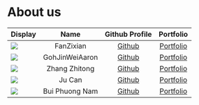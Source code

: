 # About us

| Display                                              |      Name      |                Github Profile                |               Portfolio                |
|------------------------------------------------------|:--------------:|:--------------------------------------------:|:--------------------------------------:|
| ![](https://via.placeholder.com/100.png?text=Photo)  |   FanZixian    |    [Github](https://github.com/FanZixian)    |  [Portfolio](team/fanzixian.md)   |
| ![](https://via.placeholder.com/100.png?text=Photo)  | GohJinWeiAaron |    [Github](https://github.com/GohJW)        |    [Portfolio](team/gohjw.md)     |
| ![](https://via.placeholder.com/100.png?text=Photo)  | Zhang Zhitong  |  [Github](https://github.com/Zhang-Zhitong)  | [Portfolio](team/zhangzhitong.md) |
| ![](https://via.placeholder.com/100.png?text=Photo)  |     Ju Can     |     [Github](https://github.com/ju-can)      |    [Portfolio](team/ju-can.md)    |
| ![](https://via.placeholder.com/100.png?text=Photo)  | Bui Phuong Nam | [Github](https://github.com/arsdorintbp2003) | [Portfolio](team/arsdorintbp2003.md) |

